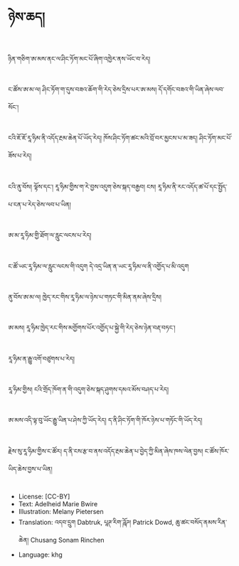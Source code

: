 # ཉེས་ཆད།

##
ཉིན་གཅིག་ཨ་མས་ནང་ལ་ཤིང་ཏོག་མང་པོ་ཞིག་འཁྱེར་ནས་ཡོང་བ་རེད།

##
ང་ཚོས་ཨ་མ་ལ། ཤིང་ཏོག་ག་དུས་བཟའ་ཆོག་གི་རེད་ཅེས་དྲིས་པར་ཨ་མས། དོ་དགོང་བཟའ་གི་ཡིན་ཞེས་ལབ་སོང་།

##
ངའི་ཇོ་ཇོ་རཱ་ཧིམ་ནི་འདོད་རྔམ་ཆེན་པོ་ཡོད་རེད། ཁོས་ཤིང་ཏོག་ཚང་མའི་བྲོ་བར་མྱངས་པ་མ་ཟད། ཤིང་ཏོག་མང་པོ་ཟོས་པ་རེད།

##
ངའི་ནུ་བོས། ལྟོས་དང་། རཱ་ཧིམ་གྱིས་ག་རེ་བྱས་འདུག་ཅེས་སྐད་བརྒྱབ། ངས། རཱ་ཧིམ་ནི་རང་འདོད་ཚ་པོ་དང་སྤྱོད་པ་ངན་པ་རེད་ཅེས་ལབ་པ་ཡིན།

##
ཨ་མ་རཱ་ཧིམ་གྱི་ཐོག་ལ་རླུང་ལངས་པ་རེད།

##
ང་ཚོ་ཡང་རཱ་ཧིམ་ལ་རླུང་ལངས་གི་འདུག དེ་འདྲ་ཡིན་ན་ཡང་རཱ་ཧིམ་ལ་ནི་འགྱོད་པ་མི་འདུག

##
ནུ་བོས་ཨ་མ་ལ། ཁྱེད་རང་གིས་རཱ་ཧིམ་ལ་ཉེས་པ་གཏང་གི་མིན་ནམ་ཞེས་དྲིས།

##
ཨ་མས། རཱ་ཧིམ་ཁྱེད་རང་གིས་མགྱོགས་པོར་འགྱོད་པ་སྐྱེ་གི་རེད་ཅེས་ཉེན་བརྡ་བཏང་།

##
རཱ་ཧིམ་ན་རྒྱུ་འགོ་བཙུགས་པ་རེད།

##
རཱ་ཧིམ་གྱིས། ངའི་གྲོད་ཁོག་ན་གི་འདུག་ཅེས་སྐད་ཤུགས་དམའ་མོས་བཤད་པ་རེད།

##
ཨ་མས་འདི་ལྟ་བུ་ཡོང་རྒྱུ་ཡིན་པ་ཤེས་ཀྱི་ཡོད་རེད། ད་ནི་ཤིང་ཏོག་གི་ཁོར་ཉེས་པ་གཏོང་གི་ཡོད་རེད།

##
རྗེས་སུ་རཱ་ཧིམ་གྱིས་ང་ཚོར། ད་ནི་ངས་རྩ་བ་ནས་འདོད་རྔམ་ཆེན་པ་བྱེད་ཀྱི་མིན་ཞེས་ཁས་ལེན་བྱས། ང་ཚོས་ཁོར་ཡིད་ཆེས་བྱས་པ་ཡིན།

##
* License: [CC-BY]
* Text: Adelheid Marie Bwire
* Illustration: Melany Pietersen
* Translation: འདབ་དྲུག Dabtruk, པཱཊ་རིག་ཌཱོཌ། Patrick Dowd, ཆུ་ཚང་བསོད་ནམས་རིན་ཆེན། Chusang Sonam Rinchen
* Language: khg
